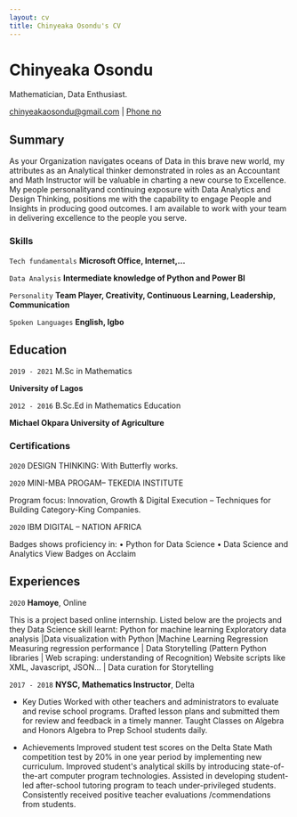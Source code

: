 ```yaml
---
layout: cv
title: Chinyeaka Osondu's CV
---
```

# Chinyeaka Osondu
Mathematician, Data Enthusiast.

<div id="email-address">
<a href="chinyeakaosondu@gmail.com">chinyeakaosondu@gmail.com</a>
| <a href="+2347069224931">Phone no</a>
</div>

## Summary

As your Organization navigates oceans of Data in this brave new world, my
attributes as an Analytical thinker demonstrated in roles as an Accountant and
Math Instructor will be valuable in charting a new course to Excellence. My
people personalityand continuing exposure with Data Analytics and Design
Thinking, positions me with the capability to engage People and Insights in
producing good outcomes. I am available to work with your team in delivering
excellence to the people you serve.

### Skills

`Tech fundamentals`
__Microsoft Office, Internet,...__

`Data Analysis`
__Intermediate knowledge of Python and Power BI__

`Personality`
__Team Player, Creativity, Continuous Learning, Leadership, Communication__

`Spoken Languages`
__English, Igbo__


## Education

`2019 - 2021`
M.Sc in Mathematics

__University of Lagos__


`2012 - 2016`
B.Sc.Ed in Mathematics Education

__Michael Okpara University of Agriculture__


### Certifications

`2020`
 DESIGN THINKING: With Butterfly works.

`2020`
MINI-MBA PROGAM– TEKEDIA INSTITUTE

Program focus: Innovation, Growth & Digital Execution – Techniques for
Building Category-King Companies.

`2020`
IBM DIGITAL – NATION AFRICA

Badges shows proficiency in:
• Python for Data Science
• Data Science and Analytics
View Badges on Acclaim

## Experiences

`2020`
__Hamoye__, Online

This is a project based online internship. Listed below are the projects and they Data
Science skill learnt: Python for machine learning Exploratory data analysis |Data visualization with
Python |Machine Learning Regression Measuring regression performance |
Data Storytelling (Pattern Python libraries | Web scraping: understanding of
Recognition) Website scripts like XML, Javascript, JSON... | Data curation for Storytelling

`2017 - 2018`
__NYSC, Mathematics Instructor__, Delta 

- Key Duties
Worked with other teachers and administrators to evaluate and revise school programs.
Drafted lesson plans and submitted them for review and feedback in a timely manner.
Taught Classes on Algebra and Honors Algebra to Prep School students daily.

- Achievements
Improved student test scores on the Delta State Math competition test by 20% in one year
period by implementing new curriculum.
Improved student's analytical skills by introducing state-of-the-art computer program
technologies.
Assisted in developing student-led after-school tutoring program to teach under-privileged
students.
Consistently received positive teacher evaluations /commendations from students.




<!-- ### Footer

Last updated: Jan. 2021 -->


